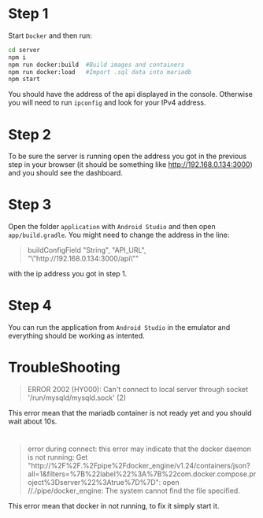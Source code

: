 # Step 1

Start `Docker` and then run:

```bash
cd server
npm i
npm run docker:build  #Build images and containers
npm run docker:load   #Import .sql data into mariadb
npm start
```

You should have the address of the api displayed in the console. Otherwise you will need to run `ipconfig` and look for your IPv4 address.

# Step 2

To be sure the server is running open the address you got in the previous step in your browser (it should be something like http://192.168.0.134:3000) and you should see the dashboard.

# Step 3

Open the folder `application` with `Android Studio` and then open `app/build.gradle`. You might need to change the address in the line:

> buildConfigField "String", "API_URL", "\\"http<span>://192.168.0.134:3000/api\\""

with the ip address you got in step 1.

# Step 4

You can run the application from `Android Studio` in the emulator and everything should be working as intented.

# TroubleShooting

> ERROR 2002 (HY000): Can't connect to local server through socket '/run/mysqld/mysqld.sock' (2)

This error mean that the mariadb container is not ready yet and you should wait about 10s.

#

> error during connect: this error may indicate that the docker daemon is not running: Get "http://%2F%2F.%2Fpipe%2Fdocker_engine/v1.24/containers/json?all=1&filters=%7B%22label%22%3A%7B%22com.docker.compose.project%3Dserver%22%3Atrue%7D%7D": open //./pipe/docker_engine: The system cannot find the file specified.

This error mean that docker in not running, to fix it simply start it.

# 
